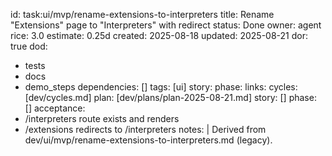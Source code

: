 id: task:ui/mvp/rename-extensions-to-interpreters
title: Rename "Extensions" page to "Interpreters" with redirect
status: Done
owner: agent
rice: 3.0
estimate: 0.25d
created: 2025-08-18
updated: 2025-08-21
dor: true
dod:
  - tests
  - docs
  - demo_steps
dependencies: []
tags: [ui]
story: 
phase: 
links:
  cycles: [dev/cycles.md]
  plan: [dev/plans/plan-2025-08-21.md]
  story: []
  phase: []
acceptance:
  - /interpreters route exists and renders
  - /extensions redirects to /interpreters
notes: |
  Derived from dev/ui/mvp/rename-extensions-to-interpreters.md (legacy).
